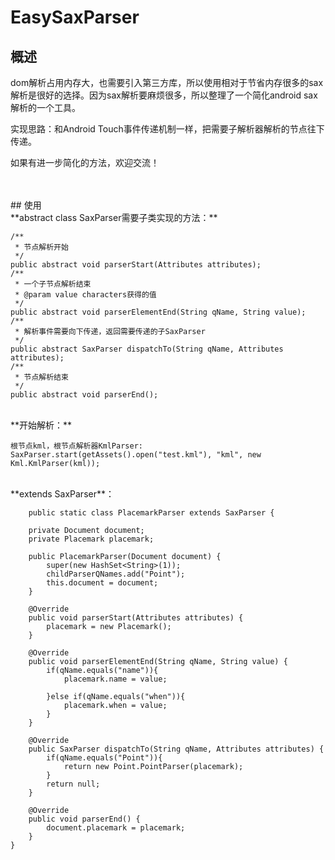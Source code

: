 # EasySaxParser

## 概述

dom解析占用内存大，也需要引入第三方库，所以使用相对于节省内存很多的sax解析是很好的选择。因为sax解析要麻烦很多，所以整理了一个简化android sax解析的一个工具。

实现思路：和Android Touch事件传递机制一样，把需要子解析器解析的节点往下传递。

如果有进一步简化的方法，欢迎交流！


<br>
<br>
## 使用

<br>
**abstract class SaxParser需要子类实现的方法：**
    
    /**
     * 节点解析开始
     */
    public abstract void parserStart(Attributes attributes);
    /**
     * 一个子节点解析结束
     * @param value characters获得的值
     */
    public abstract void parserElementEnd(String qName, String value);
    /**
     * 解析事件需要向下传递，返回需要传递的子SaxParser
     */
    public abstract SaxParser dispatchTo(String qName, Attributes attributes);
    /**
     * 节点解析结束
     */
    public abstract void parserEnd();

<br>
**开始解析：**

    根节点kml，根节点解析器KmlParser:
    SaxParser.start(getAssets().open("test.kml"), "kml", new Kml.KmlParser(kml));

<br>
**extends SaxParser**：
    
        public static class PlacemarkParser extends SaxParser {

        private Document document;
        private Placemark placemark;

        public PlacemarkParser(Document document) {
            super(new HashSet<String>(1));
            childParserQNames.add("Point");
            this.document = document;
        }

        @Override
        public void parserStart(Attributes attributes) {
            placemark = new Placemark();
        }

        @Override
        public void parserElementEnd(String qName, String value) {
            if(qName.equals("name")){
                placemark.name = value;

            }else if(qName.equals("when")){
                placemark.when = value;
            }
        }

        @Override
        public SaxParser dispatchTo(String qName, Attributes attributes) {
            if(qName.equals("Point")){
                return new Point.PointParser(placemark);
            }
            return null;
        }

        @Override
        public void parserEnd() {
            document.placemark = placemark;
        }
    }
